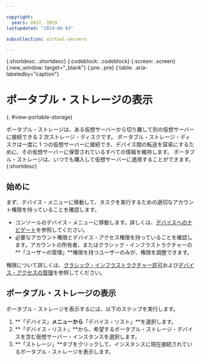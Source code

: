 ```yaml
---

copyright:
  years: 2017, 2019
lastupdated: "2019-06-03"

subcollection: virtual-servers

---
```


{:shortdesc: .shortdesc}
{:codeblock: .codeblock}
{:screen: .screen}
{:new_window: target="_blank"}
{:pre: .pre}
{:table: .aria-labeledby="caption"}


# ポータブル・ストレージの表示  
{: #view-portable-storage}

 ポータブル・ストレージは、ある仮想サーバーから切り離して別の仮想サーバーに接続できる 2 次ストレージ・ディスクです。
 ポータブル・ストレージ・ディスクは一度に 1 つの仮想サーバーに接続でき、デバイス間の転送を容易にするために、その仮想サーバーに保管されているすべての情報を維持します。 ポータブル・ストレージは、いつでも購入して仮想サーバーに適用することができます。
 {:shortdesc}

## 始めに
まず、デバイス・メニューに移動して、タスクを実行するための適切なアカウント権限を持っていることを確認します。

* コンソールのデバイス・メニューに移動します。詳しくは、[デバイスへのナビゲート](/docs/vsi?topic=virtual-servers-navigating-devices)を参照してください。
* 必要なアカウント権限とデバイス・アクセス権限を持っていることを確認します。アカウントの所有者、またはクラシック・インフラストラクチャーの**「ユーザーの管理」**権限を持つユーザーのみが、権限を調整できます。

権限について詳しくは、[クラシック・インフラストラクチャー許可](/docs/iam?topic=iam-infrapermission#infrapermission)および[デバイス・アクセスの管理](/docs/vsi?topic=virtual-servers-managing-device-access)を参照してください。

## ポータブル・ストレージの表示
ポータブル・ストレージを表示するには、以下のステップを実行します。

1. **「デバイス」**メニューから**「デバイス・リスト」**を選択します。
2. **「デバイス・リスト」**から、希望するポータブル・ストレージ・デバイスを含む仮想サーバー・インスタンスを選択します。
3. **「ストレージ」**タブをクリックして、インスタンスに現在接続されているポータブル・ストレージを表示します。
